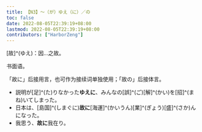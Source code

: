 ```yaml
---
title: 【N3】～（が）ゆえ（に）／の
toc: false
date: 2022-08-05T22:39:19+08:00
lastmod: 2022-08-05T22:39:19+08:00
contributors: ["HarborZeng"]
---
```



 [故]^(ゆえ)：因...之故。

 书面语。

 「故に」后接用言，也可作为接续词单独使用；「故の」后接体言。

 - 説明が[足]^(た)りなかった**ゆえに**、みんなの[誤]^(ご)[解]^(かい)を[招]^(まね)いてしまった。
 - 日本は、[島国]^(しまぐに)**故に**[海運]^(かいうん)[業]^(ぎょう)[盛]^(さか)んになった。
 - 我思う、**故に**我在り。

